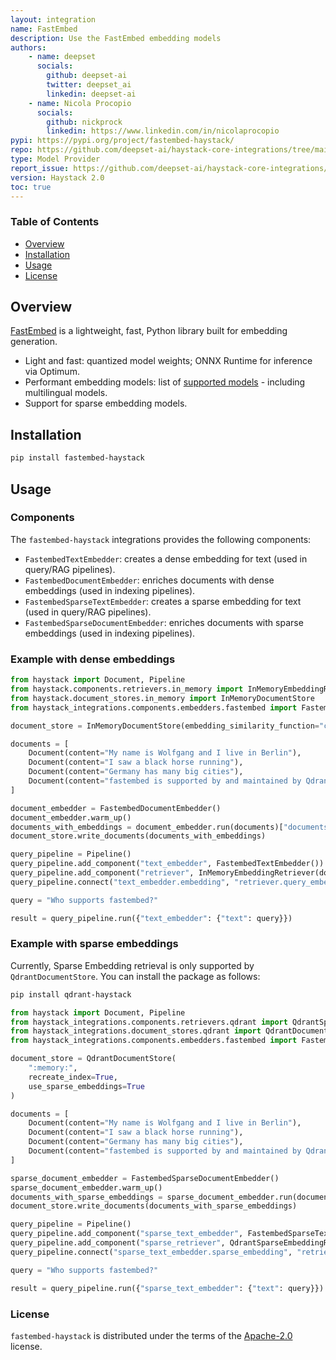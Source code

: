 ```yaml
---
layout: integration
name: FastEmbed
description: Use the FastEmbed embedding models
authors:
    - name: deepset
      socials:
        github: deepset-ai
        twitter: deepset_ai
        linkedin: deepset-ai
    - name: Nicola Procopio
      socials:
        github: nickprock
        linkedin: https://www.linkedin.com/in/nicolaprocopio
pypi: https://pypi.org/project/fastembed-haystack/
repo: https://github.com/deepset-ai/haystack-core-integrations/tree/main/integrations/fastembed
type: Model Provider
report_issue: https://github.com/deepset-ai/haystack-core-integrations/issues
version: Haystack 2.0
toc: true
---
```


### **Table of Contents**
- [Overview](#overview)
- [Installation](#installation)
- [Usage](#usage)
- [License](#license)

## Overview
[FastEmbed](https://qdrant.github.io/fastembed/) is a lightweight, fast, Python library built for embedding generation.

- Light and fast: quantized model weights; ONNX Runtime for inference via Optimum.
- Performant embedding models: list of [supported models](https://qdrant.github.io/fastembed/examples/Supported_Models/) - including multilingual models.
- Support for sparse embedding models.


## Installation

```bash
pip install fastembed-haystack
```

## Usage
### Components
The `fastembed-haystack` integrations provides the following components:
- `FastembedTextEmbedder`: creates a dense embedding for text (used in query/RAG pipelines).
- `FastembedDocumentEmbedder`: enriches documents with dense embeddings (used in indexing pipelines).
- `FastembedSparseTextEmbedder`: creates a sparse embedding for text (used in query/RAG pipelines).
- `FastembedSparseDocumentEmbedder`: enriches documents with sparse embeddings (used in indexing pipelines).
  
### Example with dense embeddings

```python
from haystack import Document, Pipeline
from haystack.components.retrievers.in_memory import InMemoryEmbeddingRetriever
from haystack.document_stores.in_memory import InMemoryDocumentStore
from haystack_integrations.components.embedders.fastembed import FastembedDocumentEmbedder, FastembedTextEmbedder

document_store = InMemoryDocumentStore(embedding_similarity_function="cosine")

documents = [
    Document(content="My name is Wolfgang and I live in Berlin"),
    Document(content="I saw a black horse running"),
    Document(content="Germany has many big cities"),
    Document(content="fastembed is supported by and maintained by Qdrant."),
]

document_embedder = FastembedDocumentEmbedder()
document_embedder.warm_up()
documents_with_embeddings = document_embedder.run(documents)["documents"]
document_store.write_documents(documents_with_embeddings)

query_pipeline = Pipeline()
query_pipeline.add_component("text_embedder", FastembedTextEmbedder())
query_pipeline.add_component("retriever", InMemoryEmbeddingRetriever(document_store=document_store))
query_pipeline.connect("text_embedder.embedding", "retriever.query_embedding")

query = "Who supports fastembed?"

result = query_pipeline.run({"text_embedder": {"text": query}})
```

### Example with sparse embeddings
Currently, Sparse Embedding retrieval is only supported by `QdrantDocumentStore`.
You can install the package as follows: 
```bash
pip install qdrant-haystack
```

```python
from haystack import Document, Pipeline
from haystack_integrations.components.retrievers.qdrant import QdrantSparseEmbeddingRetriever
from haystack_integrations.document_stores.qdrant import QdrantDocumentStore
from haystack_integrations.components.embedders.fastembed import FastembedDocumentEmbedder, FastembedTextEmbedder

document_store = QdrantDocumentStore(
    ":memory:",
    recreate_index=True,
    use_sparse_embeddings=True
)

documents = [
    Document(content="My name is Wolfgang and I live in Berlin"),
    Document(content="I saw a black horse running"),
    Document(content="Germany has many big cities"),
    Document(content="fastembed is supported by and maintained by Qdrant."),
]

sparse_document_embedder = FastembedSparseDocumentEmbedder()
sparse_document_embedder.warm_up()
documents_with_sparse_embeddings = sparse_document_embedder.run(documents)["documents"]
document_store.write_documents(documents_with_sparse_embeddings)

query_pipeline = Pipeline()
query_pipeline.add_component("sparse_text_embedder", FastembedSparseTextEmbedder())
query_pipeline.add_component("sparse_retriever", QdrantSparseEmbeddingRetriever(document_store=document_store))
query_pipeline.connect("sparse_text_embedder.sparse_embedding", "retriever.query_sparse_embedding")

query = "Who supports fastembed?"

result = query_pipeline.run({"sparse_text_embedder": {"text": query}})
```

### License

`fastembed-haystack` is distributed under the terms of the [Apache-2.0](https://spdx.org/licenses/Apache-2.0.html) license.
